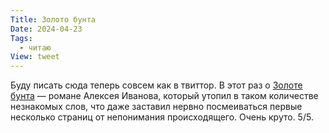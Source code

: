 ```yaml
---
Title: Золото бунта
Date: 2024-04-23
Tags:
  - читаю
View: tweet
---
```


Буду писать сюда теперь совсем как в твиттор. В этот раз о [Золоте бунта](https://ru.wikipedia.org/wiki/%D0%97%D0%BE%D0%BB%D0%BE%D1%82%D0%BE_%D0%B1%D1%83%D0%BD%D1%82%D0%B0) — романе Алексея Иванова, который утопил в таком количестве незнакомых слов, что даже заставил нервно посмеиваться первые несколько страниц от непонимания происходящего. Очень круто. 5/5.

